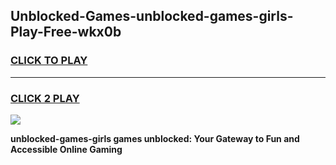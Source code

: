 
## Unblocked-Games-unblocked-games-girls-Play-Free-wkx0b
<h3>
<a href="https://premium76.site?title=unblocked-games-girls&ref=19M">CLICK TO PLAY</a></h3>
<hr>

<h3>
<a href="https://premium76.site?title=unblocked-games-girls&ref=19M">CLICK 2 PLAY</a>
  
</h3>

<a href="https://premium76.site?title=unblocked-games-girls&ref=19M"><img src="https://clearcache.store/games.png"></a>


**unblocked-games-girls games unblocked: Your Gateway to Fun and Accessible Online Gaming**
